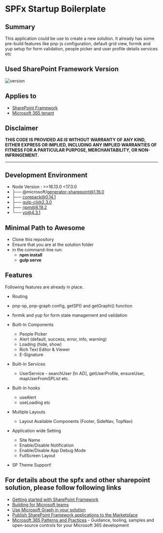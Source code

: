 # SPFx Startup Boilerplate

## Summary

This application could be use to create a new solution. It already has some pre-build features like pnp-js configuration, default grid view, formik and yup setup for form validation, people picker and user profile details services etc

## Used SharePoint Framework Version

![version](https://img.shields.io/badge/version-1.13-green.svg)

## Applies to

- [SharePoint Framework](https://aka.ms/spfx)
- [Microsoft 365 tenant](https://docs.microsoft.com/en-us/sharepoint/dev/spfx/set-up-your-developer-tenant)
 
## Disclaimer

**THIS CODE IS PROVIDED _AS IS_ WITHOUT WARRANTY OF ANY KIND, EITHER EXPRESS OR IMPLIED, INCLUDING ANY IMPLIED WARRANTIES OF FITNESS FOR A PARTICULAR PURPOSE, MERCHANTABILITY, OR NON-INFRINGEMENT.**

---
 
## Development Environment
- Node Version : >=16.13.0 <17.0.0
- ├── @microsoft/generator-sharepoint@1.16.0
- ├── corepack@0.14.1
- ├── gulp-cli@2.3.0
- ├── npm@8.19.2
- └── yo@4.3.1


## Minimal Path to Awesome

- Clone this repository
- Ensure that you are at the solution folder
- in the command-line run:
  - **npm install**
  - **gulp serve**


## Features

Following features are already in place.

- Routing
- pnp-sp, pnp-graph config, getSP() and getGraphi() function
- formik and yup for form state management and validation
- Built-In Components
  - People Picker
  - Alert (default, success, error, info, warning)
  - Loading (hide, show)
  - Rich Text Editor & Viewer
  - E-Signature

- Built-In Services
  - UserService - searchUser [In AD], getUserProfile, ensureUser, mapUserFromSPList etc.

- Built-In hooks
  - useAlert 
  - useLoading etc

- Multiple Layouts
  - Layout Available Components  (Footer, SideNav, TopNav)

- Application wide Setting
  - Site Name 
  - Enable/Disable Notification
  - Enable/Disable App Debug Mode
  - FullScreen Layout 

- SP Theme Support!
 


## For details about the spfx and other sharepoint solution, please follow following links

- [Getting started with SharePoint Framework](https://docs.microsoft.com/en-us/sharepoint/dev/spfx/set-up-your-developer-tenant)
- [Building for Microsoft teams](https://docs.microsoft.com/en-us/sharepoint/dev/spfx/build-for-teams-overview)
- [Use Microsoft Graph in your solution](https://docs.microsoft.com/en-us/sharepoint/dev/spfx/web-parts/get-started/using-microsoft-graph-apis)
- [Publish SharePoint Framework applications to the Marketplace](https://docs.microsoft.com/en-us/sharepoint/dev/spfx/publish-to-marketplace-overview)
- [Microsoft 365 Patterns and Practices](https://aka.ms/m365pnp) - Guidance, tooling, samples and open-source controls for your Microsoft 365 development
